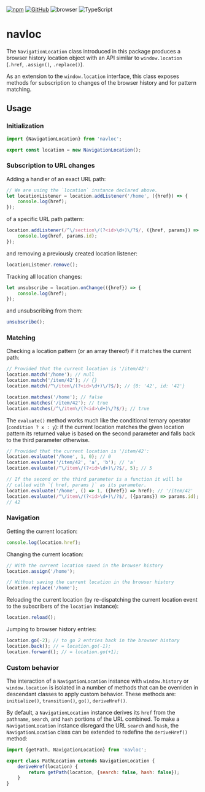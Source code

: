 [![npm](https://img.shields.io/npm/v/navloc?labelColor=royalblue&color=royalblue&style=flat-square)](https://www.npmjs.com/package/navloc) [![GitHub](https://img.shields.io/badge/-GitHub-royalblue?labelColor=royalblue&color=royalblue&style=flat-square&logo=github)](https://github.com/axtk/navloc) ![browser](https://img.shields.io/badge/browser-✓-345?labelColor=345&color=345&style=flat-square) ![TypeScript](https://img.shields.io/badge/TypeScript-✓-345?labelColor=345&color=345&style=flat-square)

# navloc

The `NavigationLocation` class introduced in this package produces a browser history location object with an API similar to `window.location` (`.href`, `.assign()`, `.replace()`).

As an extension to the `window.location` interface, this class exposes methods for subscription to changes of the browser history and for pattern matching.

## Usage

### Initialization

```js
import {NavigationLocation} from 'navloc';

export const location = new NavigationLocation();
```

### Subscription to URL changes

Adding a handler of an exact URL path:

```js
// We are using the `location` instance declared above.
let locationListener = location.addListener('/home', ({href}) => {
    console.log(href);
});
```

of a specific URL path pattern:

```js
location.addListener(/^\/section\/(?<id>\d+)\/?$/, ({href, params}) => {
    console.log(href, params.id);
});
```

and removing a previously created location listener:

```js
locationListener.remove();
```

Tracking all location changes:

```js
let unsubscribe = location.onChange(({href}) => {
    console.log(href);
});
```

and unsubscribing from them:

```js
unsubscribe();
```

### Matching

Checking a location pattern (or an array thereof) if it matches the current path:

```js
// Provided that the current location is '/item/42':
location.match('/home'); // null
location.match('/item/42'); // {}
location.match(/^\/item\/(?<id>\d+)\/?$/); // {0: '42', id: '42'}

location.matches('/home'); // false
location.matches('/item/42'); // true
location.matches(/^\/item\/(?<id>\d+)\/?$/); // true
```

The `evaluate()` method works much like the conditional ternary operator (`condition ? x : y`): if the current location matches the given location pattern its returned value is based on the second parameter and falls back to the third parameter otherwise.

```js
// Provided that the current location is '/item/42':
location.evaluate('/home', 1, 0); // 0
location.evaluate('/item/42', 'a', 'b'); // 'a'
location.evaluate(/^\/item\/(?<id>\d+)\/?$/, 5); // 5

// If the second or the third parameter is a function it will be
// called with `{ href, params }` as its parameter.
location.evaluate('/home', () => 1, ({href}) => href); // '/item/42'
location.evaluate(/^\/item\/(?<id>\d+)\/?$/, ({params}) => params.id);
// 42
```

### Navigation

Getting the current location:

```js
console.log(location.href);
```

Changing the current location:

```js
// With the current location saved in the browser history
location.assign('/home');
```

```js
// Without saving the current location in the browser history
location.replace('/home');
```

Reloading the current location (by re-dispatching the current location event to the subscribers of the `location` instance):

```js
location.reload();
```

Jumping to browser history entries:

```js
location.go(-2); // to go 2 entries back in the browser history
location.back(); // = location.go(-1);
location.forward(); // = location.go(+1);
```

### Custom behavior

The interaction of a `NavigationLocation` instance with `window.history` or `window.location` is isolated in a number of methods that can be overriden in descendant classes to apply custom behavior. These methods are: `initialize()`, `transition()`, `go()`, `deriveHref()`.

By default, a `NavigationLocation` instance derives its `href` from the `pathname`, `search`, and `hash` portions of the URL combined. To make a `NavigationLocation` instance disregard the URL `search` and `hash`, the `NavigationLocation` class can be extended to redefine the `deriveHref()` method:

```js
import {getPath, NavigationLocation} from 'navloc';

export class PathLocation extends NavigationLocation {
    deriveHref(location) {
        return getPath(location, {search: false, hash: false});
    }
}
```
